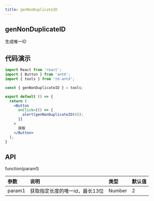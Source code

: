 ```yaml
---
title: genNonDuplicateID
---
```


## genNonDuplicateID

生成唯一ID

## 代码演示

```jsx
import React from 'react';
import { Button } from 'antd';
import { tools } from 'td-antd';

const { genNonDuplicateID } = tools;

export default () => {
  return (
    <Button
      onClick={() => {
        alert(genNonDuplicateID(6));
      }}
    >
      获取
    </Button>
  );
}
```

## API

function(param1)

|参数|说明|类型|默认值|
|:--|:--|:--|:--|
|param1|获取指定长度的唯一id，最长13位|Number|2|
